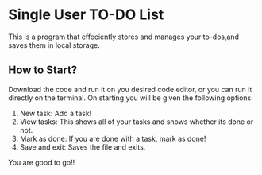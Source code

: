 # Single User TO-DO List
This is a program that effeciently stores and manages your to-dos,and saves them in local storage.


## How to Start?
Download the code and run it on you desired code editor, or you can run it directly on the terminal. On starting you will be given the following options:
1. New task: Add a task!
2. View tasks: This shows all of your tasks and shows whether its done or not.
3. Mark as done: If you are done with a task, mark as done!
4. Save and exit: Saves the file and exits.

You are good to go!!
